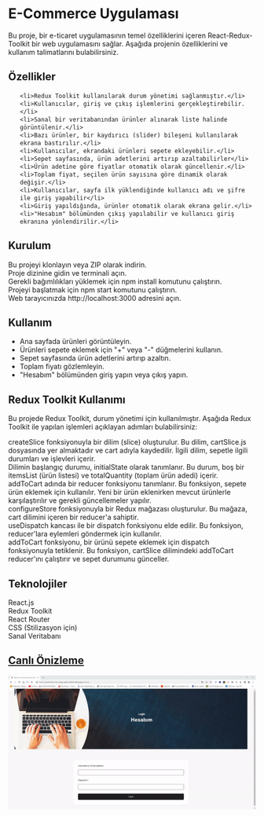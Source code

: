 <h1>E-Commerce Uygulaması</h1>

Bu proje, bir e-ticaret uygulamasının temel özelliklerini içeren React-Redux-Toolkit bir web uygulamasını sağlar. Aşağıda projenin özelliklerini ve kullanım talimatlarını bulabilirsiniz.

<h2>Özellikler</h2>
<ul>

    <li>Redux Toolkit kullanılarak durum yönetimi sağlanmıştır.</li>
    <li>Kullanıcılar, giriş ve çıkış işlemlerini gerçekleştirebilir.</li>
    <li>Sanal bir veritabanından ürünler alınarak liste halinde görüntülenir.</li>
    <li>Bazı ürünler, bir kaydırıcı (slider) bileşeni kullanılarak ekrana bastırılır.</li>
    <li>Kullanıcılar, ekrandaki ürünleri sepete ekleyebilir.</li>
    <li>Sepet sayfasında, ürün adetlerini artırıp azaltabilirler</li>
    <li>Ürün adetine göre fiyatlar otomatik olarak güncellenir.</li>
    <li>Toplam fiyat, seçilen ürün sayısına göre dinamik olarak değişir.</li>
    <li>Kullanıcılar, sayfa ilk yüklendiğinde kullanıcı adı ve şifre ile giriş yapabilir</li>
    <li>Giriş yapıldığında, ürünler otomatik olarak ekrana gelir.</li>
    <li>"Hesabım" bölümünden çıkış yapılabilir ve kullanıcı giriş ekranına yönlendirilir.</li>

</ul>

<h2>Kurulum</h2>
Bu projeyi klonlayın veya ZIP olarak indirin.</br>
Proje dizinine gidin ve terminali açın.</br>
Gerekli bağımlılıkları yüklemek için npm install komutunu çalıştırın.</br>
Projeyi başlatmak için npm start komutunu çalıştırın.</br>
Web tarayıcınızda http://localhost:3000 adresini açın.</br>

<h2>Kullanım</h2>
<ul>
    <li>Ana sayfada ürünleri görüntüleyin.</li>
    <li>Ürünleri sepete eklemek için "+" veya "-" düğmelerini kullanın.</li>
    <li>Sepet sayfasında ürün adetlerini artırıp azaltın.</li>
    <li>Toplam fiyatı gözlemleyin.</li>
    <li>"Hesabım" bölümünden giriş yapın veya çıkış yapın.</li>
</ul>

<h2>Redux Toolkit Kullanımı</h2>
Bu projede Redux Toolkit, durum yönetimi için kullanılmıştır. Aşağıda Redux Toolkit ile yapılan işlemleri açıklayan adımları bulabilirsiniz:</br>

createSlice fonksiyonuyla bir dilim (slice) oluşturulur. Bu dilim, cartSlice.js dosyasında yer almaktadır ve cart adıyla kaydedilir. İlgili dilim, sepetle ilgili durumları ve işlevleri içerir.</br>
Dilimin başlangıç durumu, initialState olarak tanımlanır. Bu durum, boş bir itemsList (ürün listesi) ve totalQuantity (toplam ürün adedi) içerir.</br>
addToCart adında bir reducer fonksiyonu tanımlanır. Bu fonksiyon, sepete ürün eklemek için kullanılır. Yeni bir ürün eklenirken mevcut ürünlerle karşılaştırılır ve gerekli güncellemeler yapılır.</br>
configureStore fonksiyonuyla bir Redux mağazası oluşturulur. Bu mağaza, cart dilimini içeren bir reducer'a sahiptir.</br>
useDispatch kancası ile bir dispatch fonksiyonu elde edilir. Bu fonksiyon, reducer'lara eylemleri göndermek için kullanılır.</br>
addToCart fonksiyonu, bir ürünü sepete eklemek için dispatch fonksiyonuyla tetiklenir. Bu fonksiyon, cartSlice dilimindeki addToCart reducer'ını çalıştırır ve sepet durumunu günceller.</br>

<h2>Teknolojiler</h2>
React.js</br>
Redux Toolkit</br>
React Router</br>
CSS (Stilizasyon için)</br>
Sanal Veritabanı</br>

<h2><a href="https://ecommerce-site-using-redux-toolkit.netlify.app">Canlı Önizleme</a></h2>
<img src="./src/assets/images/screen.gif" alt="">
